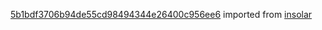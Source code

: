 [5b1bdf3706b94de55cd98494344e26400c956ee6](https://github.com/insolar/insolar/commit/5b1bdf3706b94de55cd98494344e26400c956ee6) imported from [insolar](https://github.com/insolar/insolar)
